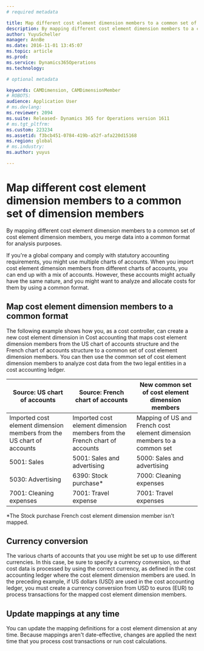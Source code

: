 ```yaml
---
# required metadata

title: Map different cost element dimension members to a common set of dimension members | Microsoft Docs
description: By mapping different cost element dimension members to a common set of cost element dimension members, you merge data into a common format for analysis purposes.
author: YuyuScheller
manager: AnnBe
ms.date: 2016-11-01 13:45:07
ms.topic: article
ms.prod: 
ms.service: Dynamics365Operations
ms.technology: 

# optional metadata

keywords: CAMDimension, CAMDimensionMember
# ROBOTS: 
audience: Application User
# ms.devlang: 
ms.reviewer: 2094
ms.suite: Released- Dynamics 365 for Operations version 1611
# ms.tgt_pltfrm: 
ms.custom: 223234
ms.assetid: f3bcb451-0784-419b-a52f-afa220d15168
ms.region: global
# ms.industry: 
ms.author: yuyus

---
```


# Map different cost element dimension members to a common set of dimension members

By mapping different cost element dimension members to a common set of cost element dimension members, you merge data into a common format for analysis purposes.

If you're a global company and comply with statutory accounting requirements, you might use multiple charts of accounts. When you import cost element dimension members from different charts of accounts, you can end up with a mix of accounts. However, these accounts might actually have the same nature, and you might want to analyze and allocate costs for them by using a common format.

## Map cost element dimension members to a common format
The following example shows how you, as a cost controller, can create a new cost element dimension in Cost accounting that maps cost element dimension members from the US chart of accounts structure and the French chart of accounts structure to a common set of cost element dimension members. You can then use the common set of cost element dimension members to analyze cost data from the two legal entities in a cost accounting ledger.

| Source: US chart of accounts                                          | Source: French chart of accounts                                          | New common set of cost element dimension members                        |
|-----------------------------------------------------------------------|---------------------------------------------------------------------------|-------------------------------------------------------------------------|
| Imported cost element dimension members from the US chart of accounts | Imported cost element dimension members from the French chart of accounts | Mapping of US and French cost element dimension members to a common set |
| 5001: Sales                                                           | 5001: Sales and advertising                                               | 5000: Sales and advertising                                             |
| 5030: Advertising                                                     | 6390: Stock purchase\*                                                    | 7000: Cleaning expenses                                                 |
| 7001: Cleaning expenses                                               | 7001: Travel expense                                                      | 7001: Travel expenses                                                   |

\*The Stock purchase French cost element dimension member isn't mapped.

## Currency conversion
The various charts of accounts that you use might be set up to use different currencies. In this case, be sure to specify a currency conversion, so that cost data is processed by using the correct currency, as defined in the cost accounting ledger where the cost element dimension members are used. In the preceding example, if US dollars (USD) are used in the cost accounting ledger, you must create a currency conversion from USD to euros (EUR) to process transactions for the mapped cost element dimension members.

## Update mappings at any time
You can update the mapping definitions for a cost element dimension at any time. Because mappings aren't date-effective, changes are applied the next time that you process cost transactions or run cost calculations.

